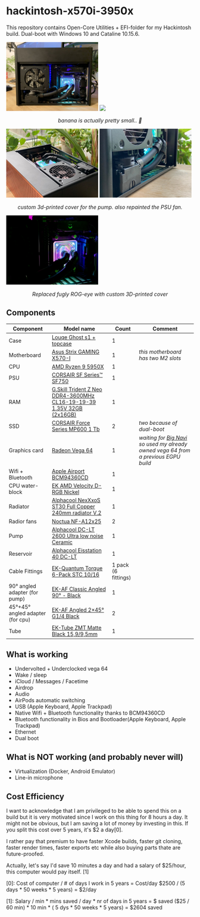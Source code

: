 # hackintosh-x570i-3950x
This repository contains Open-Core Utilities + EFI-folder for my Hackintosh build.
Dual-boot with Windows 10 and Cataline 10.15.6.

<div>

<img src="/images/AAEB3BF7-CE5F-41A6-A29C-5E3952518C23_1_105_c.jpeg" width="49%"/>
<img src="/images/parts.jpeg" width="49%"/>

<p align="center"><i>banana is actually pretty small.. 🍌</i></p>

<img src="/images/pump_cover_1.jpeg" width="49%"/>
<img src="/images/pump_cover_2.jpeg" width="49%"/>

<p align="center"><i>custom 3d-printed cover for the pump. also repainted the PSU fan.</i></p>

<img src="/images/smiley.jpg" width="49%"/>

<p align="center"><i>Replaced fugly ROG-eye with custom 3D-printed cover</i></p>
</div>

## Components

| Component | Model name | Count | Comment |
| -------- | ------------- | --- |  --- |
| Case | [Louqe Ghost s1 + topcase](https://www.louqe.com/ghost-s1/) | 1 | |
|	Motherboard | [Asus Strix GAMING X570-I](https://www.asus.com/Motherboards/ROG-Strix-X570-I-Gaming/) | 1 | *this motherboard has two M2 slots*|
| CPU | [AMD Ryzen 9 5950X](https://www.amd.com/en/products/cpu/amd-ryzen-9-5950x) | 1 | |
| PSU | [CORSAIR SF Series™ SF750](https://www.corsair.com/us/en/Categories/Products/Power-Supply-Units/Power-Supply-Units-Advanced/SF-Series/p/CP-9020186-NA) | 1 | 
| RAM | [G.Skill Trident Z Neo DDR4-3600MHz CL16-19-19-39 1.35V 32GB (2x16GB)](https://www.gskill.com/product/165/326/1562840211/F4-3600C16D-32GTZNCTrident-Z-NeoDDR4-3600MHz-CL16-19-19-39-1.35V32GB-(2x16GB)) | 1 | |
| SSD | [CORSAIR Force Series MP600 1 Tb](https://www.corsair.com/us/en/Categories/Products/Storage/M-2-SSDs/Force-Series%E2%84%A2-Gen-4-PCIe-NVMe-M-2-SSD/p/CSSD-F1000GBMP600) | 2 | *two because of dual-boot* |
| Graphics card | [Radeon Vega 64](https://www.gigabyte.com/Graphics-Card/GV-RXVEGA64-8GD-B#kf) | 1 | *waiting for [Big Navi](https://duckduckgo.com/?q=amd+big+navi&t=ffab&iar=news&ia=news) so used my already owned vega 64 from a previous EGPU build* |
| Wifi + Bluetooth | [Apple Airport BCM94360CD](https://www.ebay.com/itm/Apple-iMac-A1418-A1419-WiFi-Wireless-WLAN-Adapter-Card-Airport-BCM94360CD-W54/293691980043?ssPageName=STRK%3AMEBIDX%3AIT&_trksid=p2060353.m2749.l2649) | 1 | |
| CPU water-block | [EK AMD Velocity D-RGB Nickel](https://www.ekwb.com/shop/ek-quantum-velocity-d-rgb-amd-nickel-plexi) | 1 | |
| Radiator | [Alphacool NexXxoS ST30 Full Copper 240mm radiator V.2](https://www.alphacool.com/shop/radiators/active-radiators/23667/alphacool-nexxxos-st30-full-copper-240mm-radiator-v.2) | 1 | |
| Radior fans | [Noctua NF-A12x25](https://noctua.at/en/products/fan/nf-a12x25-pwm) | 2 | |
| Pump | [Alphacool DC-LT 2600 Ultra low noise Ceramic](https://www.alphacool.com/shop/pumps/alphacool-pumps/20729/alphacool-dc-lt-2600-ultra-low-noise-ceramic-12v-dc) | 1 | |
| Reservoir | [Alphacool Eisstation 40 DC-LT](https://www.alphacool.com/shop/reservoirs/pump-top-reservoirs/24196/alphacool-eisstation-40-dc-lt-reservoir) | 1 | |
| Cable Fittings | [EK-Quantum Torque 6-Pack STC 10/16](https://www.ekwb.com/shop/ek-quantum-torque-6-pack-stc-10-16-black) | 1 pack (6 fittings)| |
| 90° angled adapter (for pump)| [EK-AF Classic Angled 90° - Black](https://www.ekwb.com/shop/ek-af-classic-angled-90-black) | 1 |
| 45°+45° angled adapter (for cpu)| [EK-AF Angled 2×45° G1/4 Black](https://www.ekwb.com/shop/ek-af-angled-2-45-g1-4-black) | 2 |
| Tube | [EK-Tube ZMT Matte Black 15,9/9,5mm](https://www.ekwb.com/shop/ek-tube-zmt-matte-black-15-9-9-5mm-3m-retail) | 1 |



## What is working
- Undervolted + Underclocked vega 64
- Wake / sleep
- iCloud / Messages / Facetime 
- Airdrop
- Audio
- AirPods automatic switching
- USB (Apple Keyboard, Apple Trackpad)
- Native Wifi + Bluetooth functionality thanks to BCM94360CD
- Bluetooth functionality in Bios and Bootloader(Apple Keyboard, Apple Trackpad)
- Ethernet
- Dual boot

## What is NOT working (and probably never will)
- Virtualization (Docker, Android Emulator)
- Line-in microphone

## Cost Efficiency

I  want to acknowledge that I am privileged to be able to spend this on a  build but it is very motivated since I work on this thing for 8 hours a  day.
It might not be obvious, but I  am saving a lot of money by investing in this. If you split this cost  over 5 years, it's $2 a day[0]. 

I rather pay that premium to have faster  Xcode builds, faster git cloning, faster render times, faster exports  etc while also buying parts thate are future-proofed.

Actually,  let's say I'd save 10 minutes a day and had a salary of $25/hour, this computer would pay itself. [1]

[0]:
Cost of computer / # of days I work in 5 years = Cost/day
$2500 / (5 days * 50 weeks * 5 years) = $2/day

[1]:
Salary / min * mins saved / day *  nr of days in 5 years = $ saved
($25 / 60 min)  * 10 min * ( 5 dys * 50 weeks * 5 years) = $2604 saved
